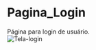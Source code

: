 # Pagina_Login
 Página para login de usuário. <br>
 ![Tela-login](https://user-images.githubusercontent.com/87811888/131405650-8ef21181-8c5d-4690-a13c-7dcf619e7f56.png)

